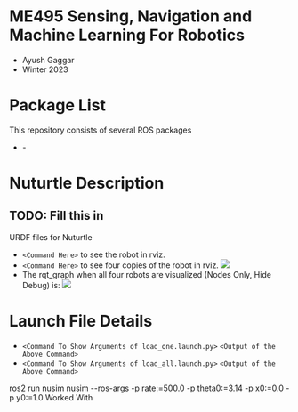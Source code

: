 # ME495 Sensing, Navigation and Machine Learning For Robotics
* Ayush Gaggar
* Winter 2023
# Package List
This repository consists of several ROS packages
- <PACKAGE1> - <one sentence description>

# Nuturtle  Description
## TODO: Fill this in
URDF files for Nuturtle <Name Your Robot>
* `<Command Here>` to see the robot in rviz.
* `<Command Here>` to see four copies of the robot in rviz.
![](images/rviz.png)
* The rqt_graph when all four robots are visualized (Nodes Only, Hide Debug) is:
![](images/rqt_graph.svg)
# Launch File Details
* `<Command To Show Arguments of load_one.launch.py>`
  `<Output of the Above Command>`
* `<Command To Show Arguments of load_all.launch.py>`
  `<Output of the Above Command>`

ros2 run nusim nusim --ros-args -p rate:=500.0 -p theta0:=3.14 -p x0:=0.0 -p y0:=1.0
Worked With <List anyone you worked with here or change to nobody if nobody>